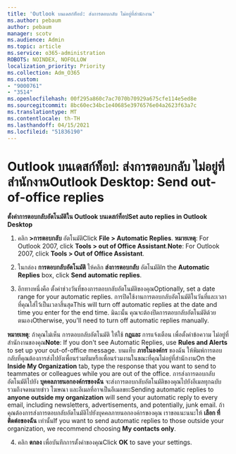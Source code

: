 ```yaml
---
title: 'Outlook บนเดสก์ท็อป: ส่งการตอบกลับ ไม่อยู่ที่สํานักงาน'
ms.author: pebaum
author: pebaum
manager: scotv
ms.audience: Admin
ms.topic: article
ms.service: o365-administration
ROBOTS: NOINDEX, NOFOLLOW
localization_priority: Priority
ms.collection: Adm_O365
ms.custom:
- "9000761"
- "3514"
ms.openlocfilehash: 00f295a860c7ac7070b70929a675cfe114e5ed8e
ms.sourcegitcommit: 8bc60ec34bc1e40685e3976576e04a2623f63a7c
ms.translationtype: MT
ms.contentlocale: th-TH
ms.lasthandoff: 04/15/2021
ms.locfileid: "51836190"
---
```

# <a name="outlook-desktop-send-out-of-office-replies"></a><span data-ttu-id="304d0-102">Outlook บนเดสก์ท็อป: ส่งการตอบกลับ ไม่อยู่ที่สํานักงาน</span><span class="sxs-lookup"><span data-stu-id="304d0-102">Outlook Desktop: Send out-of-office replies</span></span>

<span data-ttu-id="304d0-103">**ตั้งค่าการตอบกลับอัตโนมัติใน Outlook บนเดสก์ท็อป**</span><span class="sxs-lookup"><span data-stu-id="304d0-103">**Set auto replies in Outlook Desktop**</span></span>

1. <span data-ttu-id="304d0-104">คลิก **>การตอบกลับ** อัตโนมัติ</span><span class="sxs-lookup"><span data-stu-id="304d0-104">Click **File > Automatic Replies**.</span></span> <span data-ttu-id="304d0-105">**หมายเหตุ**: For Outlook 2007, click **Tools > out of Office Assistant**.</span><span class="sxs-lookup"><span data-stu-id="304d0-105">**Note**: For Outlook 2007, click **Tools > Out of Office Assistant**.</span></span>

2. <span data-ttu-id="304d0-106">ในกล่อง **การตอบกลับอัตโนมัติ** ให้คลิก **ส่งการตอบกลับ** อัตโนมัติ</span><span class="sxs-lookup"><span data-stu-id="304d0-106">In the **Automatic Replies** box, click **Send automatic replies**.</span></span>

3. <span data-ttu-id="304d0-107">อีกทางหนึ่งคือ ตั้งค่าช่วงวันที่ของการตอบกลับอัตโนมัติของคุณ</span><span class="sxs-lookup"><span data-stu-id="304d0-107">Optionally, set a date range for your automatic replies.</span></span> <span data-ttu-id="304d0-108">การปิดใช้งานการตอบกลับอัตโนมัติในวันที่และเวลาที่คุณใส่ไว้เป็นเวลาสิ้นสุด</span><span class="sxs-lookup"><span data-stu-id="304d0-108">This will turn off automatic replies at the date and time you enter for the end time.</span></span> <span data-ttu-id="304d0-109">มิฉะนั้น คุณจะต้องปิดการตอบกลับอัตโนมัติด้วยตนเอง</span><span class="sxs-lookup"><span data-stu-id="304d0-109">Otherwise, you'll need to turn off automatic replies manually.</span></span>

<span data-ttu-id="304d0-110">**หมายเหตุ**: ถ้าคุณไม่เห็น การตอบกลับอัตโนมัติ ให้ใช้ **กฎและ** การแจ้งเตือน เพื่อตั้งค่าข้อความ ไม่อยู่ที่สํานักงานของคุณ</span><span class="sxs-lookup"><span data-stu-id="304d0-110">**Note**: If you don't see Automatic Replies, use **Rules and Alerts** to set up your out-of-office message.</span></span> <span data-ttu-id="304d0-111">บนแท็บ **ภายในองค์กร** ของฉัน ให้พิมพ์การตอบกลับที่คุณต้องการส่งไปยังเพื่อนร่วมทีมหรือเพื่อนร่วมงานในขณะที่คุณไม่อยู่ที่สํานักงาน</span><span class="sxs-lookup"><span data-stu-id="304d0-111">On the **Inside My Organization** tab, type the response that you want to send to teammates or colleagues while you are out of the office.</span></span> <span data-ttu-id="304d0-112">การส่งการตอบกลับอัตโนมัติไปยัง **บุคคลภายนอกองค์กรของฉัน** จะส่งการตอบกลับอัตโนมัติของคุณไปยังอีเมลทุกฉบับ รวมถึงจดหมายข่าว โฆษณา และอีเมลที่อาจเป็นอีเมลขยะ</span><span class="sxs-lookup"><span data-stu-id="304d0-112">Sending automatic replies to **anyone outside my organization** will send your automatic reply to every email, including newsletters, advertisements, and potentially, junk email.</span></span> <span data-ttu-id="304d0-113">ถ้าคุณต้องการส่งการตอบกลับอัตโนมัติไปยังบุคคลภายนอกองค์กรของคุณ เราขอแนะนนะให้ **เลือก ที่ติดต่อของฉัน** เท่านั้น</span><span class="sxs-lookup"><span data-stu-id="304d0-113">If you want to send automatic replies to those outside your organization, we recommend choosing **My contacts only**.</span></span>

4. <span data-ttu-id="304d0-114">คลิก **ตกลง** เพื่อบันทึกการตั้งค่าของคุณ</span><span class="sxs-lookup"><span data-stu-id="304d0-114">Click **OK** to save your settings.</span></span>
